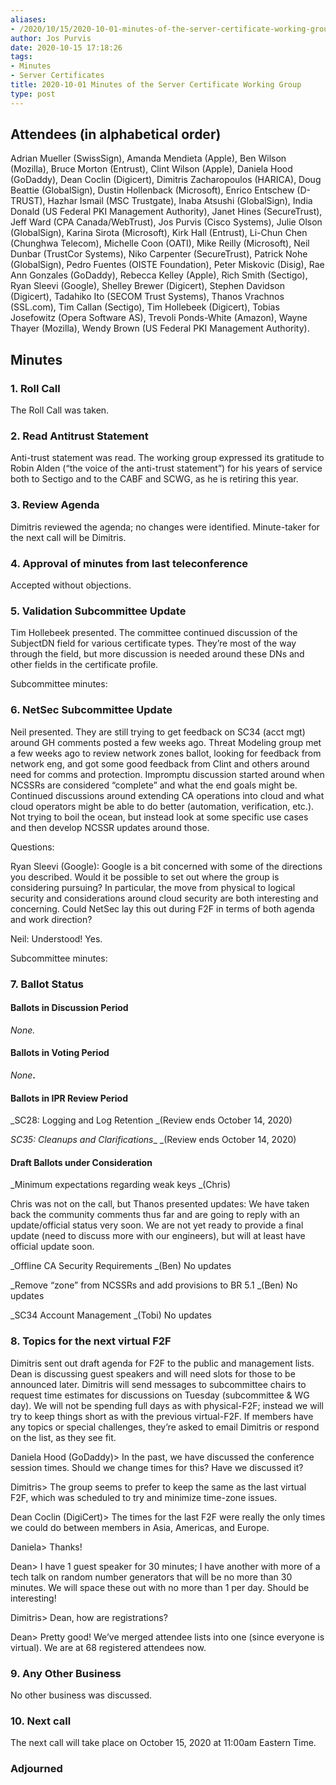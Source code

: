 ```yaml
---
aliases:
- /2020/10/15/2020-10-01-minutes-of-the-server-certificate-working-group/
author: Jos Purvis
date: 2020-10-15 17:18:26
tags:
- Minutes
- Server Certificates
title: 2020-10-01 Minutes of the Server Certificate Working Group
type: post
---
```


## Attendees (in alphabetical order)

Adrian Mueller (SwissSign), Amanda Mendieta (Apple), Ben Wilson (Mozilla), Bruce Morton (Entrust), Clint Wilson (Apple), Daniela Hood (GoDaddy), Dean Coclin (Digicert), Dimitris Zacharopoulos (HARICA), Doug Beattie (GlobalSign), Dustin Hollenback (Microsoft), Enrico Entschew (D-TRUST), Hazhar Ismail (MSC Trustgate), Inaba Atsushi (GlobalSign), India Donald (US Federal PKI Management Authority), Janet Hines (SecureTrust), Jeff Ward (CPA Canada/WebTrust), Jos Purvis (Cisco Systems), Julie Olson (GlobalSign), Karina Sirota (Microsoft), Kirk Hall (Entrust), Li-Chun Chen (Chunghwa Telecom), Michelle Coon (OATI), Mike Reilly (Microsoft), Neil Dunbar (TrustCor Systems), Niko Carpenter (SecureTrust), Patrick Nohe (GlobalSign), Pedro Fuentes (OISTE Foundation), Peter Miskovic (Disig), Rae Ann Gonzales (GoDaddy), Rebecca Kelley (Apple), Rich Smith (Sectigo), Ryan Sleevi (Google), Shelley Brewer (Digicert), Stephen Davidson (Digicert), Tadahiko Ito (SECOM Trust Systems), Thanos Vrachnos (SSL.com), Tim Callan (Sectigo), Tim Hollebeek (Digicert), Tobias Josefowitz (Opera Software AS), Trevoli Ponds-White (Amazon), Wayne Thayer (Mozilla), Wendy Brown (US Federal PKI Management Authority).

## Minutes

### 1. Roll Call

The Roll Call was taken.

### 2. Read Antitrust Statement

Anti-trust statement was read. The working group expressed its gratitude to Robin Alden (“the voice of the anti-trust statement”) for his years of service both to Sectigo and to the CABF and SCWG, as he is retiring this year.

### 3. Review Agenda

Dimitris reviewed the agenda; no changes were identified. Minute-taker for the next call will be Dimitris.

### 4. Approval of minutes from last teleconference

Accepted without objections.

### 5. Validation Subcommittee Update

Tim Hollebeek presented. The committee continued discussion of the SubjectDN field for various certificate types. They’re most of the way through the field, but more discussion is needed around these DNs and other fields in the certificate profile.

Subcommittee minutes:

### 6. NetSec Subcommittee Update

Neil presented. They are still trying to get feedback on SC34 (acct mgt) around GH comments posted a few weeks ago. Threat Modeling group met a few weeks ago to review network zones ballot, looking for feedback from network eng, and got some good feedback from Clint and others around need for comms and protection. Impromptu discussion started around when NCSSRs are considered “complete” and what the end goals might be. Continued discussions around extending CA operations into cloud and what cloud operators might be able to do better (automation, verification, etc.). Not trying to boil the ocean, but instead look at some specific use cases and then develop NCSSR updates around those.

Questions:

Ryan Sleevi (Google): Google is a bit concerned with some of the directions you described. Would it be possible to set out where the group is considering pursuing? In particular, the move from physical to logical security and considerations around cloud security are both interesting and concerning. Could NetSec lay this out during F2F in terms of both agenda and work direction?

Neil: Understood! Yes.

Subcommittee minutes:

### 7. Ballot Status

#### Ballots in Discussion Period

_None._

#### Ballots in Voting Period

_None_**.**

#### Ballots in IPR Review Period

\_SC28: Logging and Log Retention \_(Review ends October 14, 2020)

_SC35: Cleanups and Clarifications_\_ \_(Review ends October 14, 2020)

#### Draft Ballots under Consideration

\_Minimum expectations regarding weak keys \_(Chris)

Chris was not on the call, but Thanos presented updates: We have taken back the community comments thus far and are going to reply with an update/official status very soon. We are not yet ready to provide a final update (need to discuss more with our engineers), but will at least have official update soon.

\_Offline CA Security Requirements \_(Ben)
No updates

\_Remove “zone” from NCSSRs and add provisions to BR 5.1 \_(Ben)
No updates

\_SC34 Account Management \_(Tobi)
No updates

### 8. Topics for the next virtual F2F

Dimitris sent out draft agenda for F2F to the public and management lists. Dean is discussing guest speakers and will need slots for those to be announced later. Dimitris will send messages to subcommittee chairs to request time estimates for discussions on Tuesday (subcommittee & WG day). We will not be spending full days as with physical-F2F; instead we will try to keep things short as with the previous virtual-F2F. If members have any topics or special challenges, they’re asked to email Dimitris or respond on the list, as they see fit.

Daniela Hood (GoDaddy)> In the past, we have discussed the conference session times. Should we change times for this? Have we discussed it?

Dimitris> The group seems to prefer to keep the same as the last virtual F2F, which was scheduled to try and minimize time-zone issues.

Dean Coclin (DigiCert)> The times for the last F2F were really the only times we could do between members in Asia, Americas, and Europe.

Daniela> Thanks!

Dean> I have 1 guest speaker for 30 minutes; I have another with more of a tech talk on random number generators that will be no more than 30 minutes. We will space these out with no more than 1 per day. Should be interesting!

Dimitris> Dean, how are registrations?

Dean> Pretty good! We’ve merged attendee lists into one (since everyone is virtual). We are at 68 registered attendees now.

### 9. Any Other Business

No other business was discussed.

### 10. Next call

The next call will take place on October 15, 2020 at 11:00am Eastern Time.

### Adjourned